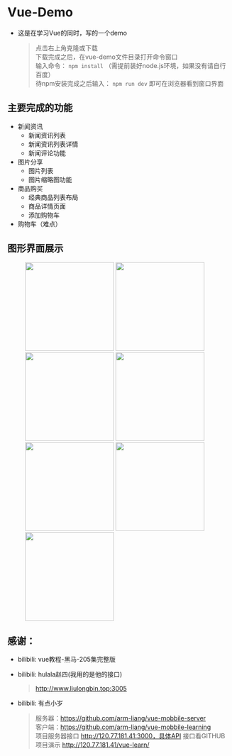   
  
# Vue-Demo  
- 这是在学习Vue的同时，写的一个demo     
  > 点击右上角克隆或下载  
  > 下载完成之后，在vue-demo文件目录打开命令窗口  
  > 输入命令： `npm install` （需提前装好node.js环境，如果没有请自行百度）  
  > 待npm安装完成之后输入： `npm run dev` 即可在浏览器看到窗口界面 
 
## 主要完成的功能   
- 新闻资讯  
	 - 新闻资讯列表  
	 - 新闻资讯列表详情  
	 - 新闻评论功能  
- 图片分享  
	 - 图片列表  
	 - 图片缩略图功能  
- 商品购买  
	 - 经典商品列表布局  
	 - 商品详情页面  
	 - 添加购物车  
- 购物车（难点）  
  
## 图形界面展示
<figure class="third">  
    <img src="https://mmbiz.qlogo.cn/mmbiz_png/NFyHGEcmpYWQ5YR3rlUAt3F7pHnNSBBzPngKN09ZE9tHRRT3wzkYmgy5BV3QtVRKh179DhSiafjJNYicRrJvqtBw/0?wx_fmt=png" width='200px'>  
    <img src="https://mmbiz.qlogo.cn/mmbiz_png/NFyHGEcmpYWQ5YR3rlUAt3F7pHnNSBBzc3kqxjPibd5SKIYBnMlsc73GVZQwm69QeusurO9GUjz3blITafe8HicQ/0?wx_fmt=png" width='200px'>  
    <img src="https://mmbiz.qlogo.cn/mmbiz_png/NFyHGEcmpYWQ5YR3rlUAt3F7pHnNSBBz5qE2Oe0qz4jGyiaibtn2dZysYOIb5xhyvUtOAgYozWic6ZhUS21SaWAicg/0?wx_fmt=png" width='200px'>  
    <img src="https://mmbiz.qlogo.cn/mmbiz_png/NFyHGEcmpYWQ5YR3rlUAt3F7pHnNSBBztautTibAHO5jhXx900Y1gCGQVKnA8EAL0v3f2tjf21w4CvD6H1pnmiaQ/0?wx_fmt=png" width='200px'>  
    <img src="https://mmbiz.qlogo.cn/mmbiz_png/NFyHGEcmpYWQ5YR3rlUAt3F7pHnNSBBzlo4mHCm4QSKbsVJnbsm9aUpIAHFC9oZQ1qmQRKsVhmkEdmKj6rC50A/0?wx_fmt=png" width='200px'>  
    <img src="https://mmbiz.qlogo.cn/mmbiz_png/NFyHGEcmpYWQ5YR3rlUAt3F7pHnNSBBzx0eZicf1iczk0qKNRTFvpmJ0QyS1iaSapqJZz160EQV79cyqM6XZLuLiaA/0?wx_fmt=png" width='200px'>  
    <img src="https://mmbiz.qlogo.cn/mmbiz_png/NFyHGEcmpYWQ5YR3rlUAt3F7pHnNSBBzP2MJ46mO3U6IDxNfDeicK5QibA48iaUqoz3VMLJ0p5bBZtZsxXociaac5Q/0?wx_fmt=png" width='200px'>  
</figure>  
  

## 感谢：  
  
- bilibili: vue教程-黑马-205集完整版  
  
- bilibili: hulala赵四(我用的是他的接口)  
  > http://www.liulongbin.top:3005  
  
- bilibili: 有点小岁  
	 > 服务器：https://github.com/arm-liang/vue-mobbile-server  
	 > 客户端：https://github.com/arm-liang/vue-mobbile-learning  
	 > 项目服务器接口 http://120.77.181.41:3000，具体API 接口看GITHUB  
	 > 项目演示 http://120.77.181.41/vue-learn/
